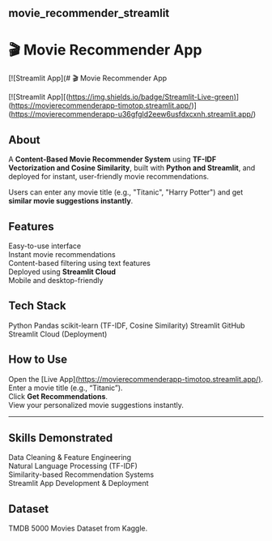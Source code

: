 ## movie_recommender_streamlit
# 🎬 Movie Recommender App

[![Streamlit App](# 🎬 Movie Recommender App

[![Streamlit App][([https://img.shields.io/badge/Streamlit-Live-green)](https://movierecommenderapp-timotop.streamlit.app/)](https://movierecommenderapp-timotop.streamlit.app/)](https://movierecommenderapp-u36gfgld2eew6usfdxcxnh.streamlit.app/)

##  About
A **Content-Based Movie Recommender System** using **TF-IDF Vectorization and Cosine Similarity**, built with **Python and Streamlit**, and deployed for instant, user-friendly movie recommendations.

Users can enter any movie title (e.g., "Titanic", "Harry Potter") and get **similar movie suggestions instantly**.

## Features
Easy-to-use interface  
Instant movie recommendations  
Content-based filtering using text features  
Deployed using **Streamlit Cloud**  
Mobile and desktop-friendly

## Tech Stack
Python
Pandas
scikit-learn (TF-IDF, Cosine Similarity)
Streamlit
GitHub
Streamlit Cloud (Deployment)

## How to Use
Open the [Live App][(https://movierecommenderapp-timotop.streamlit.app/)](https://movierecommenderapp-u36gfgld2eew6usfdxcxnh.streamlit.app/).  
Enter a movie title (e.g., “Titanic”).  
Click **Get Recommendations**.  
View your personalized movie suggestions instantly.

---

## Skills Demonstrated
Data Cleaning & Feature Engineering  
Natural Language Processing (TF-IDF)  
Similarity-based Recommendation Systems  
Streamlit App Development & Deployment  

##  Dataset
TMDB 5000 Movies Dataset from Kaggle.
